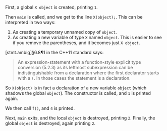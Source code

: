 First, a global `X object` is created, printing `1`.

Then `main` is called, and we get to the line `X(object);`. This can be interpreted in two ways:
1. As creating a temporary unnamed copy of `object`.
2. As creating a new variable of type `X` named `object`. This is easier to see if you remove the parentheses, and it becomes just `X object`.

[stmt.ambig]§6.8¶1 in the C++11 standard says:
> An expression-statement with a function-style explicit type conversion (5.2.3) as its leftmost subexpression can be indistinguishable from a declaration where the first declarator starts with a `(`. In those cases the statement is a declaration.

So `X(object)` is in fact a declaration of a new variable `object` (which shadows the global `object`). The constructor is called, and `1` is printed again.

We then call `f()`, and `4` is printed.

Next, `main` exits, and the local `object` is destroyed, printing `2`. Finally, the global `object` is destroyed, again printing `2`.